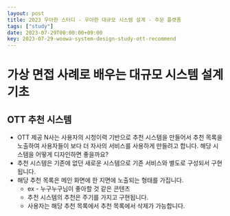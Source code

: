 ```yaml
---
layout: post
title: 2023 우아한 스터디 - 우아한 대규모 시스템 설계 - 주문 플랫폼
tags: ["study"]
date: 2023-07-29T00:00:00+09:00
key: 2023-07-29-woowa-system-design-study-ott-recommend
---
```

# 가상 면접 사례로 배우는 대규모 시스템 설계 기초

## OTT 추천 시스템
- OTT 제공 N사는 사용자의 시청이력 기반으로 추천 시스템을 만들어서 추천 목록을 노출하여 사용자들이 보다 더 자사의 서비스를 사용하게 만들려고 합니다. 해당 시스템을 어떻게 디자인하면 좋을까요?
- 추천 시스템은 기존에 없던 새로운 시스템으로 기존 서비스와 별도로 구성되서 구현됩니다.
- 해당 추천 목록은 메인 화면에 한 지면에 노출되는 형태를 가집니다. 
  - ex - 누구누구님이 좋아할 것 같은 콘텐츠
  - 추천 시스템의 추천은 주기를 가지고 구현됩니다.
  - 사용자는 해당 추천 목록에서 추천 목록에서 삭제가 가능합니다.